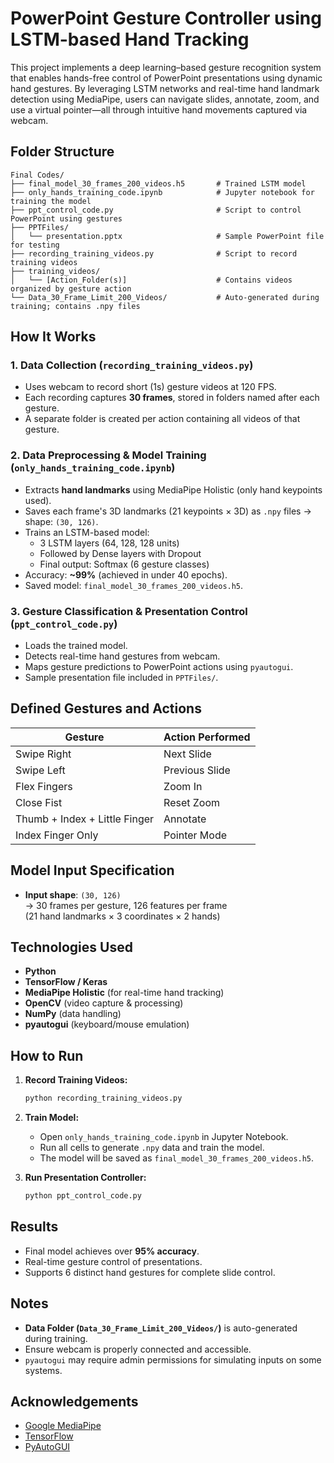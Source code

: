 # PowerPoint Gesture Controller using LSTM-based Hand Tracking

This project implements a deep learning–based gesture recognition system that enables hands-free control of PowerPoint presentations using dynamic hand gestures. By leveraging LSTM networks and real-time hand landmark detection using MediaPipe, users can navigate slides, annotate, zoom, and use a virtual pointer—all through intuitive hand movements captured via webcam.

## Folder Structure

```
Final Codes/
├── final_model_30_frames_200_videos.h5       # Trained LSTM model
├── only_hands_training_code.ipynb            # Jupyter notebook for training the model
├── ppt_control_code.py                       # Script to control PowerPoint using gestures
├── PPTFiles/
│   └── presentation.pptx                     # Sample PowerPoint file for testing
├── recording_training_videos.py              # Script to record training videos
├── training_videos/
│   └── [Action_Folder(s)]                    # Contains videos organized by gesture action
└── Data_30_Frame_Limit_200_Videos/           # Auto-generated during training; contains .npy files
```

## How It Works

### 1. Data Collection (`recording_training_videos.py`)
- Uses webcam to record short (1s) gesture videos at 120 FPS.
- Each recording captures **30 frames**, stored in folders named after each gesture.
- A separate folder is created per action containing all videos of that gesture.

### 2. Data Preprocessing & Model Training (`only_hands_training_code.ipynb`)
- Extracts **hand landmarks** using MediaPipe Holistic (only hand keypoints used).
- Saves each frame's 3D landmarks (21 keypoints × 3D) as `.npy` files → shape: `(30, 126)`.
- Trains an LSTM-based model:
  - 3 LSTM layers (64, 128, 128 units)
  - Followed by Dense layers with Dropout
  - Final output: Softmax (6 gesture classes)
- Accuracy: **~99%** (achieved in under 40 epochs).
- Saved model: `final_model_30_frames_200_videos.h5`.

### 3. Gesture Classification & Presentation Control (`ppt_control_code.py`)
- Loads the trained model.
- Detects real-time hand gestures from webcam.
- Maps gesture predictions to PowerPoint actions using `pyautogui`.
- Sample presentation file included in `PPTFiles/`.

## Defined Gestures and Actions

| Gesture         | Action Performed              |
|-----------------|-------------------------------|
| Swipe Right     | Next Slide                    |
| Swipe Left      | Previous Slide                |
| Flex Fingers    | Zoom In                       |
| Close Fist      | Reset Zoom                    |
| Thumb + Index + Little Finger | Annotate      |
| Index Finger Only | Pointer Mode               |

## Model Input Specification

- **Input shape**: `(30, 126)`  
  → 30 frames per gesture, 126 features per frame  
  (21 hand landmarks × 3 coordinates × 2 hands)

## Technologies Used

- **Python**
- **TensorFlow / Keras**
- **MediaPipe Holistic** (for real-time hand tracking)
- **OpenCV** (video capture & processing)
- **NumPy** (data handling)
- **pyautogui** (keyboard/mouse emulation)

## How to Run

1. **Record Training Videos:**
   ```bash
   python recording_training_videos.py
   ```

2. **Train Model:**
   - Open `only_hands_training_code.ipynb` in Jupyter Notebook.
   - Run all cells to generate `.npy` data and train the model.
   - The model will be saved as `final_model_30_frames_200_videos.h5`.

3. **Run Presentation Controller:**
   ```bash
   python ppt_control_code.py
   ```

## Results

- Final model achieves over **95% accuracy**.
- Real-time gesture control of presentations.
- Supports 6 distinct hand gestures for complete slide control.

## Notes

- **Data Folder (`Data_30_Frame_Limit_200_Videos/`)** is auto-generated during training.
- Ensure webcam is properly connected and accessible.
- `pyautogui` may require admin permissions for simulating inputs on some systems.


## Acknowledgements

- [Google MediaPipe](https://github.com/google/mediapipe)
- [TensorFlow](https://www.tensorflow.org/)
- [PyAutoGUI](https://pyautogui.readthedocs.io/)

